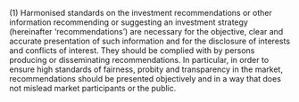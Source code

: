 (1) Harmonised standards on the investment recommendations or other information recommending or suggesting an investment strategy (hereinafter ‘recommendations’) are necessary for the objective, clear and accurate presentation of such information and for the disclosure of interests and conflicts of interest. They should be complied with by persons producing or disseminating recommendations. In particular, in order to ensure high standards of fairness, probity and transparency in the market, recommendations should be presented objectively and in a way that does not mislead market participants or the public.